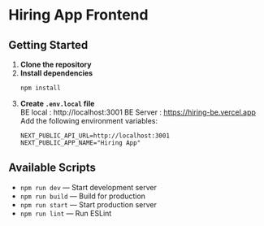 # Hiring App Frontend

## Getting Started

1. **Clone the repository**
2. **Install dependencies**
   ```bash
   npm install
   ```
3. **Create `.env.local` file**  
   BE local : http://localhost:3001
   BE Server : https://hiring-be.vercel.app
   Add the following environment variables:
   ```env
   NEXT_PUBLIC_API_URL=http://localhost:3001
   NEXT_PUBLIC_APP_NAME="Hiring App"
   ```

## Available Scripts

- `npm run dev` — Start development server
- `npm run build` — Build for production
- `npm run start` — Start production server
- `npm run lint` — Run ESLint

